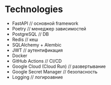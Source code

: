 # Technologies
* FastAPI // основной framework
* Poetry // менеджер зависимостей
* PostgreSQL // DB
* Redis // кеш
* SQLAlchemy + Alembic
* JWT // аутентификация
* Docker
* GitHub Actions // CI/CD
* Google Cloud (Cloud Run) // развертывание
* Google Secret Manager // безопасность
* Logging // логироавние
